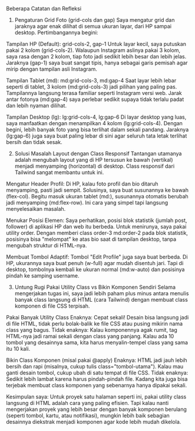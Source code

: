Beberapa Catatan dan Refleksi
1. Pengaturan Grid Foto (grid-cols dan gap)
Saya mengatur grid dan jaraknya agar enak dilihat di semua ukuran layar, dari HP sampai desktop. Pertimbangannya begini:

Tampilan HP (Default): grid-cols-2, gap-1
Untuk layar kecil, saya putuskan pakai 2 kolom (grid-cols-2). Walaupun Instagram aslinya pakai 3 kolom, saya rasa dengan 2 kolom, tiap foto jadi sedikit lebih besar dan lebih jelas. Jaraknya (gap-1) saya buat sangat tipis, hanya sebagai garis pemisah agar mirip dengan tampilan asli Instagram.

Tampilan Tablet (md): md:grid-cols-3, md:gap-4
Saat layar lebih lebar seperti di tablet, 3 kolom (md:grid-cols-3) jadi pilihan yang paling pas. Tampilannya langsung terasa familiar seperti Instagram versi web. Jarak antar fotonya (md:gap-4) saya perlebar sedikit supaya tidak terlalu padat dan lebih nyaman dilihat.

Tampilan Desktop (lg): lg:grid-cols-4, lg:gap-6
Di layar desktop yang luas, saya manfaatkan dengan menampilkan 4 kolom (lg:grid-cols-4). Dengan begini, lebih banyak foto yang bisa terlihat dalam sekali pandang. Jaraknya (lg:gap-6) juga saya buat paling lebar di sini agar seluruh tata letak terlihat bersih dan tidak sesak.

2. Solusi Masalah Layout dengan Class Responsif
Tantangan utamanya adalah mengubah layout yang di HP tersusun ke bawah (vertikal) menjadi menyamping (horizontal) di desktop. Class responsif dari Tailwind sangat membantu untuk ini.

Mengatur Header Profil: Di HP, kalau foto profil dan bio ditaruh menyamping, pasti jadi sempit. Solusinya, saya buat susunannya ke bawah (flex-col). Begitu masuk ukuran tablet (md:), susunannya otomatis berubah jadi menyamping (md:flex-row). Ini cara yang simpel tapi langsung menyelesaikan masalah.

Menukar Posisi Elemen: Saya perhatikan, posisi blok statistik (jumlah post, follower) di aplikasi HP dan web itu berbeda. Untuk menirunya, saya pakai utility order. Dengan memberi class order-3 md:order-2 pada blok statistik, posisinya bisa "melompat" ke atas bio saat di tampilan desktop, tanpa mengubah struktur di HTML-nya.

Membuat Tombol Adaptif: Tombol "Edit Profile" juga saya buat berbeda. Di HP, ukurannya saya buat penuh (w-full) agar mudah disentuh jari. Tapi di desktop, tombolnya kembali ke ukuran normal (md:w-auto) dan posisinya pindah ke samping username.

3. Untung Rugi Pakai Utility Class vs Bikin Komponen Sendiri
Selama mengerjakan tugas ini, saya jadi lebih paham plus minus antara menulis banyak class langsung di HTML (cara Tailwind) dengan membuat class komponen di file CSS terpisah.

Pakai Banyak Utility Class
Enaknya: Cepat sekali! Desain bisa langsung jadi di file HTML, tidak perlu bolak-balik ke file CSS atau pusing mikirin nama class yang bagus.
Tidak enaknya: Kalau komponennya agak rumit, tag HTML-nya jadi ramai sekali dengan class yang panjang. Kalau ada 10 tombol yang desainnya sama, kita harus menyalin-tempel class yang sama itu 10 kali.

Bikin Class Komponen (misal pakai @apply)
Enaknya: HTML jadi jauh lebih bersih dan rapi (misalnya, cukup tulis class="tombol-utama"). Kalau mau ganti desain tombol, cukup ubah di satu tempat di file CSS.
Tidak enaknya: Sedikit lebih lambat karena harus pindah-pindah file. Kadang kita juga bisa terjebak membuat class komponen yang sebenarnya hanya dipakai sekali.

Kesimpulan saya: Untuk proyek satu halaman seperti ini, pakai utility class langsung di HTML adalah cara yang paling efisien. Tapi kalau nanti mengerjakan proyek yang lebih besar dengan banyak komponen berulang (seperti tombol, kartu, atau notifikasi), mungkin lebih baik sebagian desainnya diekstrak menjadi komponen agar kode lebih mudah dikelola.
